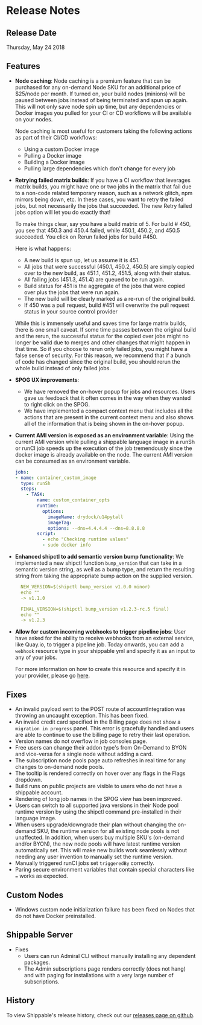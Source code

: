 #  Release Notes

## Release Date
Thursday, May 24 2018

## Features
  - **Node caching**: Node caching is a premium feature that can be purchased for any on-demand Node SKU for an additional price of $25/node per month.  If turned on, your build nodes (minions) will be paused between jobs instead of being terminated and spun up again. This will not only save node spin up time, but any dependencies or Docker images you pulled for your CI or CD workflows will be available on your nodes.

    Node caching is most useful for customers taking the following actions as part of their CI/CD workflows:

      * Using a custom Docker image
      * Pulling a Docker image
      * Building a Docker image
      * Pulling large dependencies which don't change for every job

  - **Retrying failed matrix builds**: If you have a CI workflow that leverages matrix builds, you might have one or two jobs in the matrix that fail due to a non-code related temporary reason, such as a network glitch, npm mirrors being down, etc. In these cases, you want to retry the failed jobs, but not necessarily the jobs that succeeded. The new Retry failed jobs option will let you do exactly that!

    To make things clear, say you have a build matrix of 5. For build # 450, you see that 450.3 and 450.4 failed, while 450.1, 450.2, and 450.5 succeeded. You click on Rerun failed jobs for build #450.

    Here is what happens:

      - A new build is spun up, let us assume it is 451.
      - All jobs that were successful (450.1, 450.2, 450.5) are simply copied over to the new build, as 451.1, 451.2, 451.5, along with their status.
      - All failing jobs (451.3, 451.4) are queued to be run again.
      - Build status for 451 is the aggregate of the jobs that were copied over plus the jobs that were run again.
      - The new build will be clearly marked as a re-run of the original build.
      - If 450 was a pull request, build #451 will overwrite the pull request status in your source control provider

    While this is immensely useful and saves time for large matrix builds, there is one small caveat. If some time passes between the original build and the rerun, the successful status for the copied over jobs might no longer be valid due to merges and other changes that might happen in that time. So if you choose to rerun only failed jobs, you might have a false sense of security. For this reason, we recommend that if a bunch of code has changed since the original build, you should rerun the whole build instead of only failed jobs.

  - **SPOG UX improvements**:
      - We have removed the on-hover popup for jobs and resources. Users gave us feedback that it often comes in the way when they wanted to right click on the SPOG.
      - We have implemented a compact context menu that includes all the actions that are present in the current context menu and also shows all of the information that is being shown in the on-hover popup.

  - **Current AMI version is exposed as an environment variable**: Using the current AMI version while pulling a shippable language image in a runSh or runCI job speeds up the execution of the job tremendously since the docker image is already available on the node. The current AMI version can be consumed as an environment variable.

    ```yaml
    jobs:
    - name: container_custom_image
      type: runSh
      steps:
        - TASK:
            name: custom_container_opts
            runtime:
              options:
                imageName: drydock/u14pytall
                imageTag: 
                options: --dns=4.4.4.4 --dns=8.8.8.8
            script:
              - echo "Checking runtime values"
              - sudo docker info
    ```

  - **Enhanced shipctl to add semantic version bump functionality**: We implemented a new shipctl function `bump_version` that can take in a semantic version string, as well as a bump type, and return the resulting string from taking the appropriate bump action on the supplied version.

    ```yaml
      NEW_VERSION=$(shipctl bump_version v1.0.0 minor)
      echo ""
      -> v1.1.0

      FINAL_VERSION=$(shipctl bump_version v1.2.3-rc.5 final)
      echo ""
      -> v1.2.3
    ```

  - **Allow for custom incoming webhooks to trigger pipeline jobs**: User have asked for the ability to receive webhooks from an external service, like Quay.io, to trigger a pipeline job. Today onwards, you can add a `webhook` resource type in your shippable yml and specify it as an input to any of your jobs.

    For more information on how to create this resource and specify it in your provider, please go [here](http://docs.shippable.com/platform/workflow/resource/webhook).

## Fixes
  - An invalid payload sent to the POST route of accountIntegration was throwing an uncaught exception. This has been fixed.
  - An invalid credit card specified in the Billing page does not show a `migration in progress` panel. This error is gracefully handled and users are able to continue to use the billing page to retry their last operation.
  - Version names do not overflow in job consoles page.
  - Free users can change their addon type's from On-Demand to BYON and vice-versa for a single node without adding a card.
  - The subscription node pools page auto refreshes in real time for any changes to on-demand node pools.
  - The tooltip is rendered correctly on hover over any flags in the Flags dropdown.
  - Build runs on public projects are visible to users who do not have a shippable account.
  - Rendering of long job names in the SPOG view has been improved.
  - Users can switch to all supported java versions in their Node pool runtime version by using the shipctl command pre-installed in their language image.
  - When users upgrade/downgrade their plan without changing the on-demand SKU, the runtime version for all existing node pools is not unaffected. In addition, when users buy multiple SKU's (on-demand and/or BYON), the new node pools will have latest runtime version automatically set. This will make new builds work seamlessly without needing any user invention to manually set the runtime version.
  - Manually triggered runCI jobs set `triggeredBy` correctly.
  - Paring secure environment variables that contain special characters like `=` works as expected.

## Custom Nodes
  - Windows custom node initialization failure has been fixed on Nodes that do not have Docker preinstalled.

## Shippable Server

  - Fixes
      - Users can run Admiral CLI without manually installing any dependent packages.
      - The Admin subscriptions page renders correctly (does not hang) and with paging for installations with a very large number of subscriptions.

## History

To view Shippable's release history, check out our [releases page on github](https://github.com/Shippable/admiral/releases).
